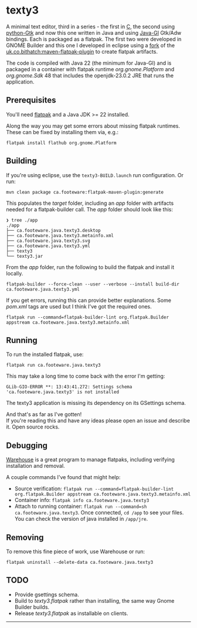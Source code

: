 # texty3

A minimal text editor, third in a series - the first in [C](https://github.com/CraigFoote/ca.footeware.c.texty), the second using [python-Gtk](https://github.com/CraigFoote/ca.footeware.py.texty2) and now this one written in Java and using [Java-GI](https://jwharm.github.io/java-gi/) Gtk/Adw bindings. Each is packaged as a flatpak. The first two were developed in GNOME Builder and this one I developed in eclipse using a [fork](https://github.com/CraigFoote/flatpak-maven-plugin) of the [uk.co.bithatch:maven-flatpak-plugin](https://github.com/bithatch/maven-flatpak-plugin) to create flatpak artifacts.

The code is compiled with Java 22 (the minimum for Java-GI) and is packaged in a container with flatpak runtime *org.gnome.Platform* and *org.gnome.Sdk* 48 that includes the openjdk-23.0.2 JRE that runs the application.

## Prerequisites

You'll need [flatpak](https://flathub.org/setup) and a Java JDK >= 22 installed.

Along the way you may get some errors about missing flatpak runtimes. These can be fixed by installing them via, e.g.:

`flatpak install flathub org.gnome.Platform`

## Building

If you're using eclipse, use the `texty3-BUILD.launch` run configuration. Or run:

```
mvn clean package ca.footeware:flatpak-maven-plugin:generate
```

This populates the *target* folder, including an *app* folder with artifacts needed for a flatpak-builder call. The *app* folder should look like this:

```
❯ tree ./app
./app
├── ca.footeware.java.texty3.desktop
├── ca.footeware.java.texty3.metainfo.xml
├── ca.footeware.java.texty3.svg
├── ca.footeware.java.texty3.yml
├── texty3
└── texty3.jar
```

From the *app* folder, run the following to build the flatpak and install it locally.

```
flatpak-builder --force-clean --user --verbose --install build-dir ca.footeware.java.texty3.yml
```

If you get errors, running this can provide better explanations. Some *pom.xml* tags are used but I think I've got the required ones.

```
flatpak run --command=flatpak-builder-lint org.flatpak.Builder appstream ca.footeware.java.texty3.metainfo.xml
```

## Running

To run the installed flatpak, use:

```
flatpak run ca.footeware.java.texty3
```

This may take a long time to come back with the error I'm getting:

```
GLib-GIO-ERROR **: 13:43:41.272: Settings schema 'ca.footeware.java.texty3' is not installed
```

The texty3 application is missing its dependency on its GSettings schema.

And that's as far as I've gotten!  
If you're reading this and have any ideas please open an issue and describe it. Open source rocks.

## Debugging

[Warehouse](https://flathub.org/apps/io.github.flattool.Warehouse) is a great program to manage flatpaks, including verifying installation and removal.

A couple commands I've found that might help:

- Source verification: `flatpak run --command=flatpak-builder-lint org.flatpak.Builder appstream ca.footeware.java.texty3.metainfo.xml`
- Container info: `flatpak info ca.footeware.java.texty3`
- Attach to running container: `flatpak run --command=sh ca.footeware.java.texty3`. Once connected, `cd /app` to see your files. You can check the version of java installed in `/app/jre`.

## Removing

To remove this fine piece of work, use Warehouse or run:

```
flatpak uninstall --delete-data ca.footeware.java.texty3
```

## TODO

- Provide gsettings schema.
- Build to *texty3.flatpak* rather than installing, the same way Gnome Builder builds.
- Release *texty3.flatpak* as installable on clients.

---
